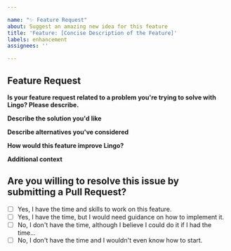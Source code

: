 ```yaml
---

name: "✨ Feature Request"
about: Suggest an amazing new idea for this feature
title: 'Feature: [Concise Description of the Feature]'
labels: enhancement
assignees: ''

---
```


## Feature Request

**Is your feature request related to a problem you're trying to solve with Lingo? Please describe.**
<!-- A clear and concise description of what the problem is. Ex. I have an issue when [...] -->

**Describe the solution you'd like**
<!-- A clear and concise description of what you want to happen. Add any considered drawbacks. -->

**Describe alternatives you've considered**
<!-- A clear and concise description of any alternative solutions or features you've considered. -->

**How would this feature improve Lingo?**
<!-- Explain how the proposed feature would enhance the functionality and user experience of Lingo. -->

**Additional context**
<!-- Add any other context, mockups, or screenshots about the feature request here. -->

## Are you willing to resolve this issue by submitting a Pull Request?

<!--
  Remember that first-time contributors are welcome! 🙌
-->

- [ ] Yes, I have the time and skills to work on this feature.
- [ ] Yes, I have the time, but I would need guidance on how to implement it.
- [ ] No, I don't have the time, although I believe I could do it if I had the time...
- [ ] No, I don't have the time and I wouldn't even know how to start.

<!--
  👋 Thank you for taking the time to suggest this feature for Lingo!
  Your input helps us improve and expand the tool to better serve the needs of developers.
-->